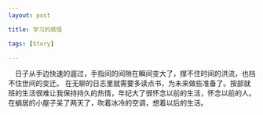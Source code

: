 ```yaml
---
layout: post

title: 学习的感悟

tags: [Story]

---
```


&emsp;日子从手边快速的遛过，手指间的间隙在瞬间变大了，撑不住时间的洪流，也挡不住世间的变迁。
在无聊的日志里就需要多读点书，为未来做些准备了。按部就班的生活很难让我保持持久的热情，年纪大了很怀念以前的生活，怀念以前的人。
在蜗居的小屋子呆了两天了，吹着冰冷的空调，想着以后的生活。
